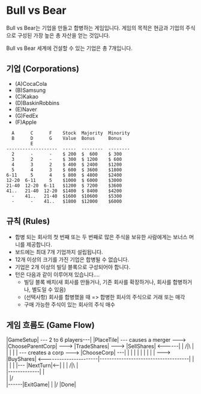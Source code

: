 # Bull vs Bear

Bull vs Bear는 기업을 만들고 합병하는 게임입니다. 게임의 목적은 현금과 기업의 주식으로 구성된 가장 높은 총 자산을 얻는 것입니다.

Bull vs Bear 세계에 건설할 수 있는 기업은 총 7개입니다.

## 기업 (Corporations)
* (A)CocaCola
* (B)Samsung
* (C)Kakao
* (D)BaskinRobbins
* (E)Naver
* (G)FedEx
* (F)Apple

```
  A      C      F    Stock  Majority  Minority
  B      D      G    Value  Bonus     Bonus
         E
-------------------  -----  --------  --------
  2      -      -    $ 200  $  600    $ 300
  3      2      -    $ 300  $ 1200    $ 600
  4      3      2    $ 400  $ 2400    $1200
  5      4      3    $ 600  $ 3600    $1800
6-11     5      4    $ 800  $ 4800    $2400
12-20  6-11     5    $1000  $ 6000    $3000
21-40  12-20  6-11   $1200  $ 7200    $3600
41..   21-40  12-20  $1400  $ 8400    $4200
  -    41..   21-40  $1600  $10600    $5300
  -      -    41..   $1800  $12000    $6000
```

## 규칙 (Rules)
* 합병 되는 회사의 첫 번째 또는 두 번째로 많은 주식을 보유한 사람에게는 보너스 머니를 제공합니다.
* 보드에는 최대 7개 기업까지 설립됩니다.
* 12개 이상의 크기를 가진 기업은 합병될 수 없습니다.
* 기업은 2개 이상의 빌딩 블록으로 구성되어야 합니다.
* 턴은 다음과 같이 이루어져 있습니다....
  * 빌딩 블록 배치(새 회사를 만들거나, 기존 회사를 확장하거나, 회사를 합병하거나, 별도일 수 있음)
  * (선택사항) 회사를 합병했을 때 => 합병한 회사의 주식으로 거래 또는 매각
  * 구매 가능한 주식이 있는 회사의 주식 매수

## 게임 흐름도 (Game Flow)
|GameSetup| --- 2 to 6 players---|  |PlaceTile| --- causes a merger ---> |ChooseParentCorp| ---> |TradeShares| ---> |SellShares| <------|
                                   |   /|\ |                                                                               |
                                   |    |  | --- creates a corp ---> |ChooseCorp| ---|                                     |
                                   |    |  |                                         |                                     |
                                   |    |  | ---> |BuyShares| <----------------------|-------------------------------------|
                                   |    |                 |
                                   |    |--- |NextTurn|<--|
                                   |    |       /|\ |     
                                   |-------------|  |     
                                        |          \|/    
                                        |------|ExitGame|
                                                 |
                                                \|/
                                              |Done|